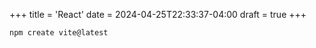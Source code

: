 +++
title = 'React'
date = 2024-04-25T22:33:37-04:00
draft = true
+++

```
npm create vite@latest
```